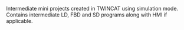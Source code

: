 Intermediate mini projects created in TWINCAT using simulation mode. Contains intermediate LD, FBD and SD programs along with HMI if applicable.
